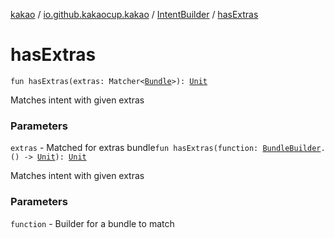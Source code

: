 [kakao](../../index.md) / [io.github.kakaocup.kakao](../index.md) / [IntentBuilder](index.md) / [hasExtras](./has-extras.md)

# hasExtras

`fun hasExtras(extras: Matcher<`[`Bundle`](https://developer.android.com/reference/android/os/Bundle.html)`>): `[`Unit`](https://kotlinlang.org/api/latest/jvm/stdlib/kotlin/-unit/index.html)

Matches intent with given extras

### Parameters

`extras` - Matched for extras bundle`fun hasExtras(function: `[`BundleBuilder`](../-bundle-builder/index.md)`.() -> `[`Unit`](https://kotlinlang.org/api/latest/jvm/stdlib/kotlin/-unit/index.html)`): `[`Unit`](https://kotlinlang.org/api/latest/jvm/stdlib/kotlin/-unit/index.html)

Matches intent with given extras

### Parameters

`function` - Builder for a bundle to match